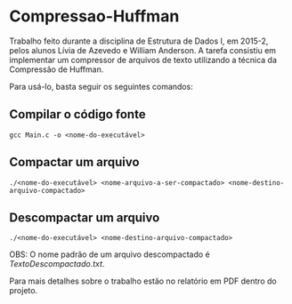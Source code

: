 # Compressao-Huffman
Trabalho feito durante a disciplina de Estrutura de Dados I, em 2015-2, pelos alunos Lívia de Azevedo e William Anderson.
A tarefa consistiu em implementar um compressor de arquivos de texto utilizando a técnica da Compressão de Huffman.


Para usá-lo, basta seguir os seguintes comandos:

## Compilar o código fonte
    gcc Main.c -o <nome-do-executável>

## Compactar um arquivo
    ./<nome-do-executável> <nome-arquivo-a-ser-compactado> <nome-destino-arquivo-compactado>

## Descompactar um arquivo
    ./<nome-do-executável> <nome-destino-arquivo-compactado>

OBS: O nome padrão de um arquivo descompactado é *TextoDescompactado.txt*.

Para mais detalhes sobre o trabalho estão no relatório em PDF dentro do projeto.
